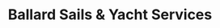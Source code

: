 ---
title: "Ballard Sails & Yacht Services"
url: /seattle/ballard-sails-and-yacht-services/
shop: shop
---